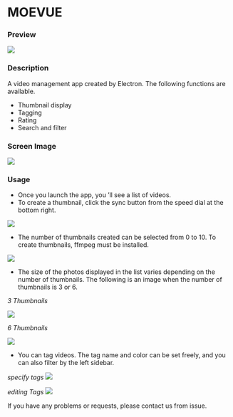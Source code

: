 # MOEVUE

### Preview

![](https://github.com/yuichi555/moevue_support/blob/master/assets/promo.gif)

### Description

A video management app created by Electron.
The following functions are available.

* Thumbnail display
* Tagging
* Rating
* Search and filter


### Screen Image

![](https://github.com/yuichi555/moevue_support/blob/master/assets/capture.PNG)

### Usage

* Once you launch the app, you ’ll see a list of videos.
* To create a thumbnail, click the sync button from the speed dial at the bottom right.

![](https://github.com/yuichi555/moevue_support/blob/master/assets/dial.PNG)

* The number of thumbnails created can be selected from 0 to 10.
  To create thumbnails, ffmpeg must be installed.

![](https://github.com/yuichi555/moevue_support/blob/master/assets/settings.PNG)

* The size of the photos displayed in the list varies depending on the number of thumbnails.
  The following is an image when the number of thumbnails is 3 or 6.

*3 Thumbnails*

![](https://github.com/yuichi555/moevue_support/blob/master/assets/thumb3.PNG)

*6 Thumbnails*

![](https://github.com/yuichi555/moevue_support/blob/master/assets/thumb6.PNG)

* You can tag videos.
  The tag name and color can be set freely, and you can also filter by the left sidebar.

*specify tags*
![](https://github.com/yuichi555/moevue_support/blob/master/assets/tagselection.PNG)

*editing Tags*
![](https://github.com/yuichi555/moevue_support/blob/master/assets/edittag.PNG)

If you have any problems or requests, please contact us from issue.
